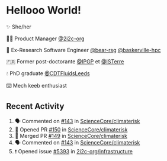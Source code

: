 # Hellooo World!

✨ She/her

👩‍💻 Product Manager [@2i2c-org](https://2i2c.org/)

🐻 Ex-Research Software Engineer [@bear-rsg](https://github.com/bear-rsg) [@baskerville-hpc](https://github.com/baskerville-hpc) 

🇫🇷 Former post-doctorante [@IPGP](https://github.com/IPGP) et [@ISTerre](https://www.isterre.fr/) 

💧 PhD graduate [@CDTFluidsLeeds](https://fluid-dynamics.leeds.ac.uk/) 

⌨️ Mech keeb enthusiast 

## Recent Activity 

<!--START_SECTION:activity-->
1. 🗣 Commented on [#143](https://github.com/ScienceCore/climaterisk/issues/143#issuecomment-2602108571) in [ScienceCore/climaterisk](https://github.com/ScienceCore/climaterisk)
2. 💪 Opened PR [#150](https://github.com/ScienceCore/climaterisk/pull/150) in [ScienceCore/climaterisk](https://github.com/ScienceCore/climaterisk)
3. 🎉 Merged PR [#149](https://github.com/ScienceCore/climaterisk/pull/149) in [ScienceCore/climaterisk](https://github.com/ScienceCore/climaterisk)
4. 🗣 Commented on [#143](https://github.com/ScienceCore/climaterisk/issues/143#issuecomment-2602092947) in [ScienceCore/climaterisk](https://github.com/ScienceCore/climaterisk)
5. ❗ Opened issue [#5393](https://github.com/2i2c-org/infrastructure/issues/5393) in [2i2c-org/infrastructure](https://github.com/2i2c-org/infrastructure)
<!--END_SECTION:activity-->
